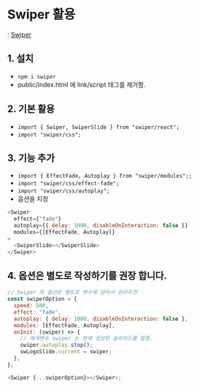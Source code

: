 # Swiper 활용

: [Swiper](https://swiperjs.com/react)

## 1. 설치

- `npm i swiper`
- public/index.html 에 link/script 태그를 제거함.

## 2. 기본 활용

- `import { Swiper, SwiperSlide } from "swiper/react";`
- `import "swiper/css";`

## 3. 기능 추가

- `import { EffectFade, Autoplay } from "swiper/modules";;`
- `import "swiper/css/effect-fade";`
- `import "swiper/css/autoplay";`
- 옵션을 지정

```js
<Swiper
  effect={"fade"}
  autoplay={{ delay: 1000, disableOnInteraction: false }}
  modules={[EffectFade, Autoplay]}
>
  <SwiperSlide></SwiperSlide>
</Swiper>
```

## 4. 옵션은 별도로 작성하기를 권장 합니다.

```js
// Swiper 의 옵션은 별도로 변수에 담아서 관리추천
const swiperOption = {
  speed: 500,
  effect: "fade",
  autoplay: { delay: 1000, disableOnInteraction: false },
  modules: [EffectFade, Autoplay],
  onInit: (swiper) => {
    // 매개변수 swiper 는 현재 생성된 슬라이드를 말함.
    swiper.autoplay.stop();
    swLogoSlide.current = swiper;
  },
};

<Swiper {...swiperOption}></Swiper>;
```
